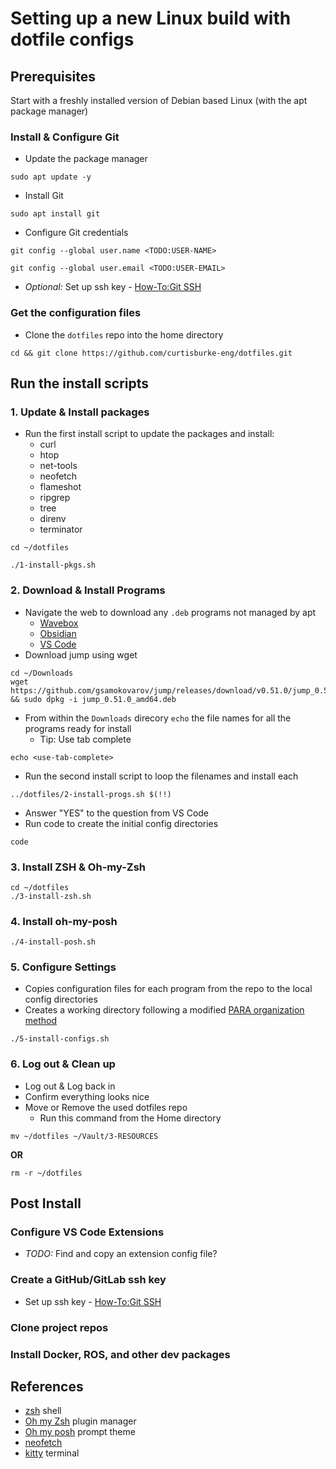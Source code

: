 # Setting up a new Linux build with dotfile configs
## Prerequisites
Start with a freshly installed version of Debian based Linux (with the apt package manager)
### Install & Configure Git
- Update the package manager
```
sudo apt update -y
```

- Install Git
```
sudo apt install git
```

- Configure Git credentials
```
git config --global user.name <TODO:USER-NAME>
```

```
git config --global user.email <TODO:USER-EMAIL>
```

- _Optional:_ Set up ssh key - [How-To:Git SSH](https://github.com/curtisburke-eng/dotfiles/blob/main/documentation/git-ssh.md)

### Get the configuration files
- Clone the `dotfiles` repo into the home directory
```
cd && git clone https://github.com/curtisburke-eng/dotfiles.git
```

## Run the install scripts

### 1. Update & Install packages

- Run the first install script to update the packages and install:
	- curl
	- htop
	- net-tools
	- neofetch
	- flameshot
	- ripgrep
	- tree
	- direnv
	- terminator


```
cd ~/dotfiles
```
```
./1-install-pkgs.sh
```

### 2. Download & Install Programs
- Navigate the web to download any `.deb` programs not managed by apt
	- [Wavebox](https://wavebox.io/download)
	- [Obsidian](https://obsidian.md/download)
	- [VS Code](https://code.visualstudio.com/download)
- Download jump using wget
```
cd ~/Downloads
wget https://github.com/gsamokovarov/jump/releases/download/v0.51.0/jump_0.51.0_amd64.deb && sudo dpkg -i jump_0.51.0_amd64.deb
```
- From within the `Downloads` direcory `echo` the file names for all the programs ready for install
	- Tip: Use tab complete
```
echo <use-tab-complete>
```
- Run the second install script to loop the filenames and install each
```
../dotfiles/2-install-progs.sh $(!!)
```
- Answer "YES" to the question from VS Code
- Run code to create the initial config directories
```
code
```
### 3. Install ZSH & Oh-my-Zsh
```
cd ~/dotfiles
./3-install-zsh.sh
```
### 4. Install oh-my-posh
```
./4-install-posh.sh
```
### 5. Configure Settings
- Copies configuration files for each program from the repo to the local config directories
- Creates a working directory following a modified [PARA organization method](https://fortelabs.com/blog/para/)
```
./5-install-configs.sh
```
### 6. Log out & Clean up
- Log out & Log back in
- Confirm everything looks nice
- Move or Remove the used dotfiles repo
	- Run this command from the Home directory
```
mv ~/dotfiles ~/Vault/3-RESOURCES
```
**OR**
```
rm -r ~/dotfiles
```
## Post Install

### Configure VS Code Extensions
- _TODO:_ Find and copy an extension config file?

### Create a GitHub/GitLab ssh key
- Set up ssh key - [How-To:Git SSH](https://github.com/curtisburke-eng/dotfiles/blob/main/documentation/git-ssh.md)
### Clone project repos

### Install Docker, ROS, and other dev packages


## References
- [zsh](https://github.com/ohmyzsh/ohmyzsh/wiki/Installing-ZSH) shell
- [Oh my Zsh](https://github.com/ohmyzsh/ohmyzsh) plugin manager
- [Oh my posh](https://ohmyposh.dev/) prompt theme
- [neofetch](https://github.com/dylanaraps/neofetch)
- [kitty](https://sw.kovidgoyal.net/kitty/binary/) terminal



